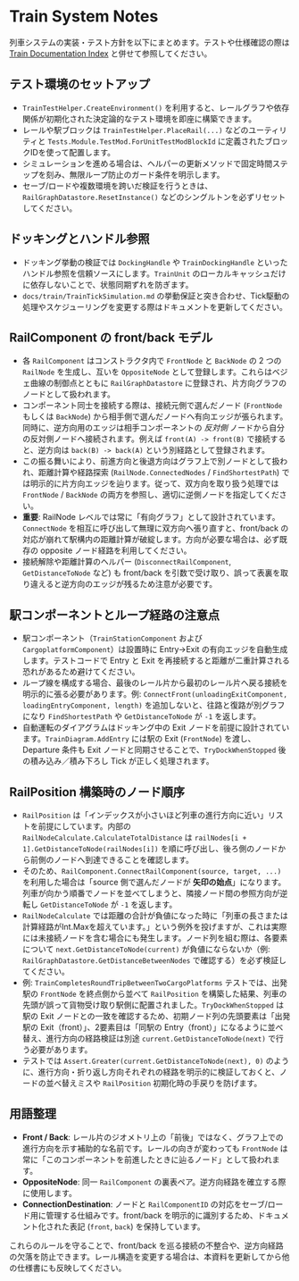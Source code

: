 # Train System Notes

列車システムの実装・テスト方針を以下にまとめます。テストや仕様確認の際は [Train Documentation Index](README.md) と併せて参照してください。

## テスト環境のセットアップ
- `TrainTestHelper.CreateEnvironment()` を利用すると、レールグラフや依存関係が初期化された決定論的なテスト環境を即座に構築できます。
- レールや駅ブロックは `TrainTestHelper.PlaceRail(...)` などのユーティリティと `Tests.Module.TestMod.ForUnitTestModBlockId` に定義されたブロックIDを使って配置します。
- シミュレーションを進める場合は、ヘルパーの更新メソッドで固定時間ステップを刻み、無限ループ防止のガード条件を明示します。
- セーブ/ロードや複数環境を跨いだ検証を行うときは、`RailGraphDatastore.ResetInstance()` などのシングルトンを必ずリセットしてください。

## ドッキングとハンドル参照
- ドッキング挙動の検証では `DockingHandle` や `TrainDockingHandle` といったハンドル参照を信頼ソースにします。`TrainUnit` のローカルキャッシュだけに依存しないことで、状態同期ずれを防ぎます。
- `docs/train/TrainTickSimulation.md` の挙動保証と突き合わせ、Tick駆動の処理やスケジューリングを変更する際はドキュメントを更新してください。

## RailComponent の front/back モデル
- 各 `RailComponent` はコンストラクタ内で `FrontNode` と `BackNode` の 2 つの `RailNode` を生成し、互いを `OppositeNode` として登録します。これらはベジェ曲線の制御点とともに `RailGraphDatastore` に登録され、片方向グラフのノードとして扱われます。
- コンポーネント同士を接続する際は、接続元側で選んだノード (`FrontNode` もしくは `BackNode`) から相手側で選んだノードへ有向エッジが張られます。同時に、逆方向用のエッジは相手コンポーネントの *反対側* ノードから自分の反対側ノードへ接続されます。例えば `front(A) -> front(B)` で接続すると、逆方向は `back(B) -> back(A)` という別経路として登録されます。
- この振る舞いにより、前進方向と後退方向はグラフ上で別ノードとして扱われ、距離計算や経路探索 (`RailNode.ConnectedNodes` / `FindShortestPath`) では明示的に片方向エッジを辿ります。従って、双方向を取り扱う処理では `FrontNode` / `BackNode` の両方を参照し、適切に逆側ノードを指定してください。
- **重要**: RailNode レベルでは常に「有向グラフ」として設計されています。`ConnectNode` を相互に呼び出して無理に双方向へ張り直すと、front/back の対応が崩れて駅構内の距離計算が破綻します。方向が必要な場合は、必ず既存の opposite ノード経路を利用してください。
- 接続解除や距離計算のヘルパー (`DisconnectRailComponent`, `GetDistanceToNode` など) も front/back を引数で受け取り、誤って表裏を取り違えると逆方向のエッジが残るため注意が必要です。

## 駅コンポーネントとループ経路の注意点
- 駅コンポーネント（`TrainStationComponent` および `CargoplatformComponent`）は設置時に Entry→Exit の有向エッジを自動生成します。テストコードで Entry と Exit を再接続すると距離が二重計算される恐れがあるため避けてください。
- ループ線を構成する場合、最後のレール片から最初のレール片へ戻る接続を明示的に張る必要があります。例: `ConnectFront(unloadingExitComponent, loadingEntryComponent, length)` を追加しないと、往路と復路が別グラフになり `FindShortestPath` や `GetDistanceToNode` が `-1` を返します。
- 自動運転のダイアグラムはドッキング中の Exit ノードを前提に設計されています。`TrainDiagram.AddEntry` には駅の Exit (`FrontNode`) を渡し、Departure 条件も Exit ノードと同期させることで、`TryDockWhenStopped` 後の積み込み／積み下ろし Tick が正しく処理されます。

## RailPosition 構築時のノード順序
- `RailPosition` は「インデックスが小さいほど列車の進行方向に近い」リストを前提にしています。内部の `RailNodeCalculate.CalculateTotalDistance` は `railNodes[i + 1].GetDistanceToNode(railNodes[i])` を順に呼び出し、後ろ側のノードから前側のノードへ到達できることを確認します。
- そのため、`RailComponent.ConnectRailComponent(source, target, ...)` を利用した場合は「source 側で選んだノードが **矢印の始点**」になります。列車が向かう順番でノードを並べてしまうと、隣接ノード間の参照方向が逆転し `GetDistanceToNode` が `-1` を返します。
- `RailNodeCalculate` では距離の合計が負値になった時に「列車の長さまたは計算経路がInt.Maxを超えています。」という例外を投げますが、これは実際には未接続ノードを含む場合にも発生します。ノード列を組む際は、各要素について `next.GetDistanceToNode(current)` が負値にならないか（例: `RailGraphDatastore.GetDistanceBetweenNodes` で確認する）を必ず検証してください。
- 例: `TrainCompletesRoundTripBetweenTwoCargoPlatforms` テストでは、出発駅の `FrontNode` を終点側から並べて `RailPosition` を構築した結果、列車の先頭が誤って貨物受け取り駅側に配置されました。`TryDockWhenStopped` は駅の Exit ノードとの一致を確認するため、初期ノード列の先頭要素は「出発駅の Exit（front）」、2要素目は「同駅の Entry（front）」になるように並べ替え、進行方向の経路検証は別途 `current.GetDistanceToNode(next)` で行う必要があります。
- テストでは `Assert.Greater(current.GetDistanceToNode(next), 0)` のように、進行方向・折り返し方向それぞれの経路を明示的に検証しておくと、ノードの並べ替えミスや `RailPosition` 初期化時の手戻りを防げます。

## 用語整理
- **Front / Back**: レール片のジオメトリ上の「前後」ではなく、グラフ上での進行方向を示す補助的な名前です。レールの向きが変わっても `FrontNode` は常に「このコンポーネントを前進したときに辿るノード」として扱われます。
- **OppositeNode**: 同一 `RailComponent` の裏表ペア。逆方向経路を確立する際に使用します。
- **ConnectionDestination**: ノードと `RailComponentID` の対応をセーブ/ロード用に管理する仕組みです。front/back を明示的に識別するため、ドキュメント化された表記 (`front`, `back`) を保持しています。

これらのルールを守ることで、front/back を巡る接続の不整合や、逆方向経路の欠落を防止できます。レール構造を変更する場合は、本資料を更新してから他の仕様書にも反映してください。
